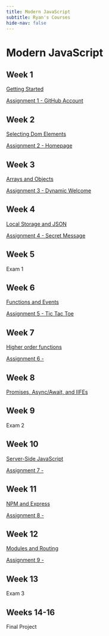 ```yaml
---
title: Modern JavaScript
subtitle: Ryan's Courses
hide-nav: false
---
```


# Modern JavaScript

## Week 1

[Getting Started](/appel/modern-javascript/getting-started)

[Assignment 1 - GitHub Account](/appel/modern-javascript/assignments/github-account)

## Week 2

[Selecting Dom Elements](/appel/modern-javascript/selecting-dom-elements)

[Assignment 2 - Homepage](/appel/modern-javascript/assignments/homepage)

## Week 3

[Arrays and Objects](/appel/modern-javascript/arrays-and-objects)

[Assignment 3 - Dynamic Welcome](/appel/modern-javascript/assignments/dynamic-welcome)

## Week 4

[Local Storage and JSON](/appel/modern-javascript/local-storage-and-json)

[Assignment 4 - Secret Message](/appel/modern-javascript/assignments/secret-message)

## Week 5

Exam 1

## Week 6

[Functions and Events](/appel/modern-javascript/functions-and-events)

[Assignment 5 - Tic Tac Toe](/appel/modern-javascript/assignments/tic-tac-toe)

## Week 7

[Higher order functions](/appel/modern-javascript/higher-order-functions)

[Assignment 6 - ](/appel/modern-javascript/assignments/)

## Week 8

[Promises, Async/Await, and IIFEs](/appel/modern-javascript/promises-async-await-iifes)

## Week 9

Exam 2

## Week 10

[Server-Side JavaScript](/appel/modern-javascript/server-side-javascript)

[Assignment 7 - ](/appel/modern-javascript/assignments/)

## Week 11

[NPM and Express](/appel/modern-javascript/npm-and-express)

[Assignment 8 - ](/appel/modern-javascript/assignments/)

## Week 12

[Modules and Routing](/appel/modern-javascript/modules-and-routing)

[Assignment 9 - ](/appel/modern-javascript/assignments/)

## Week 13

Exam 3

## Weeks 14-16

Final Project
